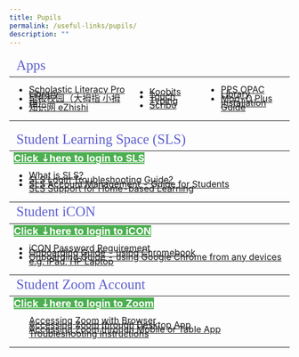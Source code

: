 ```yaml
---
title: Pupils
permalink: /useful-links/pupils/
description: ""
---
```

<table>
<thead>
	<tr ><td colspan=3 style="font-family:impact; font-size:25px; color:rgb(94,94,207)">Apps</td></tr>
	</thead>
	<tbody>
		<tr>
			<td style="border: solid 0px black">
				<ul>
					<li style="line-height:0.5;"><a href="https://slz02.scholasticlearningzone.com/resources/dp-int/dist/#/login3/SGPDT3K" target="_blank">Scholastic Literacy Pro Library</a></li>
					<li style="line-height:0.5;"><a href="https://zbschools.sg/" target="_blank">早报校园（大拇指 小拇指）</a></li>
					<li style="line-height:0.5;"><a href="https://www.ezhishi.net/Contents/" target="_blank">知识网 eZhishi</a></li>
				</ul>
			</td>
			<td style="border: solid 0px black">
				<ul>
					<li style="line-height:0.5;"><a href="https://member.koobits.com/" target="_blank">Koobits</a></li>
					<li style="line-height:0.5;"><a href="http://www.mindclickonline.com/" target="_blank">Touch Typing</a></li>
					<li style="line-height:0.5;"><a href="https://www.literatu.com" target="_blank">Scribo</a></li>
				</ul>
		</td>
		<td style="border: solid 0px black">
			<ul>
				<li style="line-height:0.5;"><a href="https://schoolibrary.moe.edu.sg/punggolpri/cgi-bin/spydus.exe/MSGTRN/WPAC/HOME" target="_blank">PPS OPAC Library</a></li>
			<li style="line-height:0.5;"><a href="https://plus.moo-o.com/" target="_blank">Moo-O Plus</a><br>	
					<a href="/files/Student/Moo_O/MooO_Student_Installation_Guide2020.pdf" target="_blank">Installation Guide</a></li>
			</ul>
				</td>
		</tr>
	</tbody>
	</table>
<table>
<thead>
	<tr><td style="font-family:impact; font-size:25px; color:rgb(94,94,207)">Student Learning Space (SLS)</td></tr>
</thead>
<!--SLS-->
<tbody>
		<tr>
			<td style="border: solid 0px black"><a href="https://learning.moe.edu.sg/" target="_blank" style="font-weight:bold; font-size:18px; background-color: #4CAF50; color:white">Click &#8675;here to login to SLS</a>
				<ul>
				<li style="line-height:0.5;"><a href="https://www.youtube.com/watch?v=eKIHRVWxYPI" target="_blank">What is SLS?</a></li>
				<li style="line-height:0.5;"><a href="https://static.learning.moe.edu.sg/UserGuide/login-troubleshooting.html" target="_blank">SLS Login Troubleshooting Guide?</a></li>
				<li style="line-height:0.5;"><a href="http://shorturl.at/kuPV4" target="_blank">SLS Account Management - Guide for Students</a></li>
				<li style="list-style-type: none; line-height:0.5;"><a href="/files/Student/SLS/SLS_Support_for_HBL.pdf">SLS Support for Home-based Learning</a></li>
				</ul>
			</td>
		</tr>
</tbody>
<!--Student iCON-->
<thead>
	<tr><td style="font-family:impact; font-size:25px; color:rgb(94,94,207)">Student iCON</td></tr>
</thead>
<tbody>
		<tr>
			<td style="border: solid 0px black"><a href="https://workspace.google.com/dashboard" target="_blank" style="font-weight:bold; font-size:18px; background-color: #4CAF50; color:white">Click &#8675;here to login to iCON</a>
				<ul>
				<li style="line-height:0.5;"><a href="https://drive.google.com/file/d/1GjW93FmNQh-KE_ZFXEla6WhfwilkJlPV/view?usp=sharing" target="_blank">iCON Password Requirement</a></li>
			<li style="line-height:0.5;"><a href="https://drive.google.com/file/d/1xfODmtFNFVDerq98M8DEz0lOUSBk2-o0/view" target="_blank">Onboarding Guide - using Chromebook</a></li>
				<li style="line-height:0.5;"><a href="https://drive.google.com/file/d/1kACPz5QDLl_LtL3YdZDgOwqEP7Tsju2g/view" target="_blank">Onboarding Guide - using Google Chrome from any devices e.g. iPad, HP Laptop</a></li>
				</ul>
			</td>
	</tr>
</tbody>
<!--Student Zoom-->
<thead>
	<tr><td style="font-family:impact; font-size:25px; color:rgb(94,94,207)">Student Zoom Account</td></tr>
</thead>
<tbody>
		<tr>
			<td style="border: solid 0px black"><a href="https://students-edu-sg.zoom.us/" target="_blank" style="font-weight:bold; font-size:18px; background-color: #4CAF50; color:white">Click &#8675;here to login to Zoom</a>
			<ul>
				<li style="list-style-type: none; line-height:0.5;"><a href="/files/Student/Zoom/Access_Zoom_Browser.pdf" target="_blank">Accessing Zoom with Browser</a></li>
			<li style="list-style-type: none; line-height:0.5;"><a href="/files/Student/Zoom/Access_Zoom_DesktopApp.pdf" target="_blank">Accessing Zoom through Desktop App</a></li>
			<li style="list-style-type: none; line-height:0.5;"><a href="/files/Student/Zoom/Access_Zoom_Mobile_TabletApp.pdf" target="_blank">Accessing Zoom through Mobile or Table App</a></li>
		<li style="list-style-type: none; line-height:0.5;"><a href="/files/Student/Zoom/Zoom_Troubleshooting.pdf" target="_blank">Troubleshooting Instructions</a></li></ul></td>
		</tr>
</tbody>
</table>